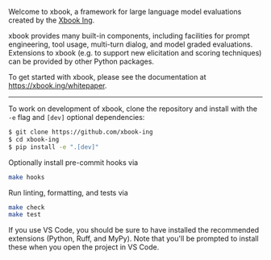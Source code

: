 
Welcome to xbook, a framework for large language model evaluations created by the [Xbook Ing](https://xbook.ing).

xbook provides many built-in components, including facilities for prompt engineering, tool usage, multi-turn dialog, and model graded evaluations. Extensions to xbook (e.g. to support new elicitation and scoring techniques) can be provided by other Python packages.

To get started with xbook, please see the documentation at <https://xbook.ing/whitepaper>.

***



To work on development of xbook, clone the repository and install with the `-e` flag and `[dev]` optional dependencies:

```bash
$ git clone https://github.com/xbook-ing
$ cd xbook-ing
$ pip install -e ".[dev]"
```

Optionally install pre-commit hooks via
```bash
make hooks
```

Run linting, formatting, and tests via
```bash
make check
make test
```

If you use VS Code, you should be sure to have installed the recommended extensions (Python, Ruff, and MyPy). Note that you'll be prompted to install these when you open the project in VS Code.
